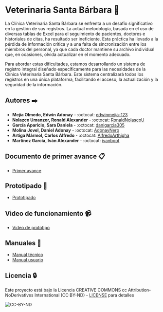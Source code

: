 # Veterinaria Santa Bárbara 🔎

La Clínica Veterinaria Santa Bárbara se enfrenta a un desafío significativo en la gestión de sus registros. La actual metodología, basada en el uso de diversas tablas de Excel para el seguimiento de pacientes, doctores e historiales de citas, ha resultado ser ineficiente. Esta práctica ha llevado a la pérdida de información crítica y a una falta de sincronización entre los miembros del personal, ya que cada doctor mantiene su archivo individual que, en ocasiones, olvida actualizar en el momento adecuado.

Para abordar estas dificultades, estamos desarrollando un sistema de registro integral diseñado específicamente para las necesidades de la Clínica Veterinaria Santa Bárbara. Este sistema centralizará todos los registros en una única plataforma, facilitando el acceso, la actualización y la seguridad de la información.

## Autores ✒️

* **Mejía Olmedo, Edwin Adonay** - :octocat: [edwinmejia-123](https://github.com/edwinmejia-123)
* **Nolazco Umanzor, Ronald Alexander** - :octocat: [RonaldNolascoU](https://github.com/RonaldNolascoU)
* **García Aparicio, Sara Daniela** - :octocat: [danigarcia305](https://github.com/danigarcia305)
* **Molina Jovel, Daniel Adonay** - :octocat: [AdonayNero](https://github.com/AdonayNero)
* **Artiga Mármol, Carlos Alfredo** - :octocat: [AlfredoArthigha](https://github.com/AlfredoArthigha)
* **Martínez García, Iván Alexander** - :octocat: [ivanboot](https://github.com/ivanboot)

## Documento de primer avance 📋
* [Primer avance](https://drive.google.com/file/d/1x5uFewfeQoMA_UKi8ejVF92YXIxPzwDc/view?usp=sharing)
  

## Prototipado 📄
* [Prototipado](https://www.figma.com/file/Tki9mI6u2NNfQFzp5ldFwh/PROTOTIPO%3A-SISTEMAS-DE-VETERINARIA?type=design&node-id=0-1&mode=design&t=ZZJ6VNHamoxMICPj-0)

## Video de funcionamiento 📹
* [Video de prototipo](https://drive.google.com/file/d/1w2fSn87dGc1fB_qO1fhXB4qbUV90Brf5/view?usp=sharing)

## Manuales 📝
* [Manual técnico](https://docs.google.com/document/d/1CSHNGvHRo0vOVHBApxFi1RSNc3P2wPTr/edit?usp=sharing&ouid=117493035739023251008&rtpof=true&sd=true)
* [Manual usuario](https://drive.google.com/file/d/1nPgw6B5r_DEiL5U-0JcAPOUCTxNWUKa1/view?usp=sharing)

## Licencia 🔒 

Este proyecto está bajo la Licencia CREATIVE COMMONS cc Attribution-NoDerivatives International (CC BY-ND) - [LICENSE](https://creativecommons.org/licenses/by-nd/4.0/legalcode.en) para detalles

![CC-BY-ND](https://drive.google.com/uc?id=1O-Nsr9u9V7p5nYISysKUmiZePFJgbzwc)
